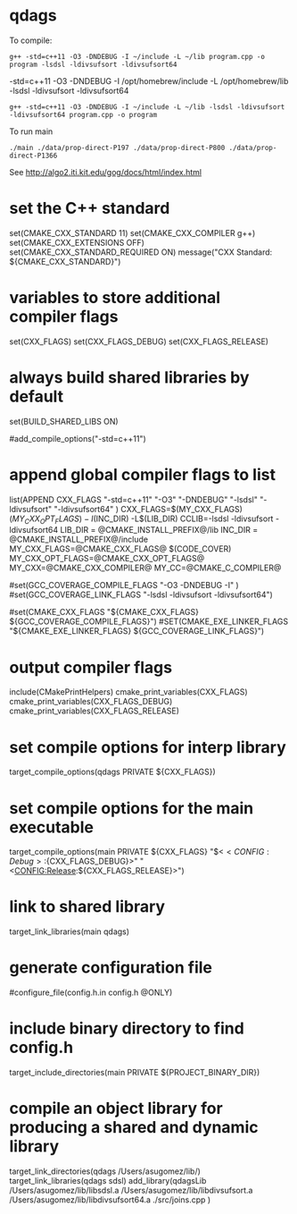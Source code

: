 # qdags
 
To compile:
```
g++ -std=c++11 -O3 -DNDEBUG -I ~/include -L ~/lib program.cpp -o program -lsdsl -ldivsufsort -ldivsufsort64 
```
-std=c++11 -O3 -DNDEBUG -I /opt/homebrew/include -L /opt/homebrew/lib -lsdsl -ldivsufsort -ldivsufsort64

```
g++ -std=c++11 -O3 -DNDEBUG -I ~/include -L ~/lib -lsdsl -ldivsufsort -ldivsufsort64 program.cpp -o program  
```

To run main 
```
./main ./data/prop-direct-P197 ./data/prop-direct-P800 ./data/prop-direct-P1366 
```
See http://algo2.iti.kit.edu/gog/docs/html/index.html 

# set the C++ standard
set(CMAKE_CXX_STANDARD 11)
set(CMAKE_CXX_COMPILER g++)
set(CMAKE_CXX_EXTENSIONS OFF)
set(CMAKE_CXX_STANDARD_REQUIRED ON)
message("CXX Standard: ${CMAKE_CXX_STANDARD}")

# variables to store additional compiler flags
set(CXX_FLAGS)
set(CXX_FLAGS_DEBUG)
set(CXX_FLAGS_RELEASE)

# always build shared libraries by default
set(BUILD_SHARED_LIBS ON)

#add_compile_options("-std=c++11")

# append global compiler flags to list
list(APPEND CXX_FLAGS "-std=c++11" "-O3" "-DNDEBUG" "-lsdsl" "-ldivsufsort" "-ldivsufsort64" )
CXX_FLAGS=$(MY_CXX_FLAGS) $(MY_CXX_OPT_FLAGS) -I$(INC_DIR) -L$(LIB_DIR)
CCLIB=-lsdsl -ldivsufsort -ldivsufsort64
LIB_DIR = @CMAKE_INSTALL_PREFIX@/lib
INC_DIR = @CMAKE_INSTALL_PREFIX@/include
MY_CXX_FLAGS=@CMAKE_CXX_FLAGS@ $(CODE_COVER)
MY_CXX_OPT_FLAGS=@CMAKE_CXX_OPT_FLAGS@
MY_CXX=@CMAKE_CXX_COMPILER@
MY_CC=@CMAKE_C_COMPILER@

#set(GCC_COVERAGE_COMPILE_FLAGS "-O3 -DNDEBUG -I" )
#set(GCC_COVERAGE_LINK_FLAGS    "-lsdsl -ldivsufsort -ldivsufsort64")

#set(CMAKE_CXX_FLAGS  "${CMAKE_CXX_FLAGS} ${GCC_COVERAGE_COMPILE_FLAGS}")
#SET(CMAKE_EXE_LINKER_FLAGS  "${CMAKE_EXE_LINKER_FLAGS} ${GCC_COVERAGE_LINK_FLAGS}")


# output compiler flags
include(CMakePrintHelpers)
cmake_print_variables(CXX_FLAGS)
cmake_print_variables(CXX_FLAGS_DEBUG)
cmake_print_variables(CXX_FLAGS_RELEASE)


# set compile options for interp library
target_compile_options(qdags PRIVATE ${CXX_FLAGS})



# set compile options for the main executable
target_compile_options(main PRIVATE ${CXX_FLAGS}
"$<$<CONFIG:Debug>:${CXX_FLAGS_DEBUG}>"
"$<$<CONFIG:Release>:${CXX_FLAGS_RELEASE}>")

# link to shared library
target_link_libraries(main qdags)

# generate configuration file
#configure_file(config.h.in config.h @ONLY)

# include binary  directory to find config.h
target_include_directories(main PRIVATE ${PROJECT_BINARY_DIR})

# compile an object library for producing a shared and dynamic library
target_link_directories(qdags /Users/asugomez/lib/)
target_link_libraries(qdags sdsl)
add_library(qdagsLib
/Users/asugomez/lib/libsdsl.a
/Users/asugomez/lib/libdivsufsort.a
/Users/asugomez/lib/libdivsufsort64.a
./src/joins.cpp
)
